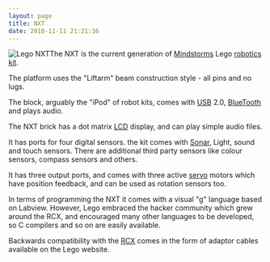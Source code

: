 ```yaml
---
layout: page
title: NXT
date: 2010-11-11 21:21:16
---
```

<div style=" float: left;"><img alt="Lego NXT" class="img-responsive" src="http://orionrobots.co.uk/image359"/> </div>The NXT is the current generation of <a class="wiki" href="/wiki/mindstorms.html" title="A Robotic construction toy system from Lego">Mindstorms</a> Lego <a class="wiki" href="/wiki/robot_kits.html" title="Robot Kits">robotics kit</a>.
<p>The platform uses the "Liftarm" beam construction style - all pins and no lugs.
</p>
<p>The block, arguably the "iPod" of robot kits, comes with <a class="wiki" href="/wiki/usb.html" title="Universal Serial Bus">USB</a> 2.0, <a class="wiki" href="/wiki/bluetooth.html" title="Bluetooth">BlueTooth</a> and plays audio.
</p>
<p>The NXT brick has a dot matrix <a class="wiki" href="/wiki/lcd.html" title="Liquid Crystal Display">LCD</a> display, and can play simple audio files.
</p>
<p>It has ports for four digital sensors. the kit comes with <a class="wiki" href="/wiki/sonar.html" title="The use of sound as a sense medium">Sonar</a>, Light, sound and touch sensors. There are additional third party sensors like colour sensors, compass sensors and others.
</p>
<p>It has three output ports, and comes with three active <a class="wiki" href="/wiki/servo.html" title="Servo Motor">servo</a> motors which have position feedback, and can be used as rotation sensors too.
</p>
<p>In terms of programming the NXT it comes with a visual "g" language based on Labview. However, Lego embraced the hacker community which grew around the RCX, and encouraged many other languages to be developed, so C compilers and so on are easily available.
</p>
<p>Backwards compatibility with the <a class="wiki" href="/wiki/rcx.html" title="The Lego Robot Command Explorer">RCX</a> comes in the form of adaptor cables available on the Lego website.
</p>
<p>
</p>
